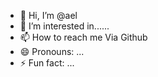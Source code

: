 - 👋 Hi, I’m @ael
- 👀 I’m interested in......
- 📫 How to reach me Via Github
- 😄 Pronouns: ...
- ⚡ Fun fact: ...

<!---
aelm07/aelm07 is a ✨ special ✨ repository because its `README.md` (this file) appears on your GitHub profile.
You can click the Preview link to take a look at your changes.
--->
